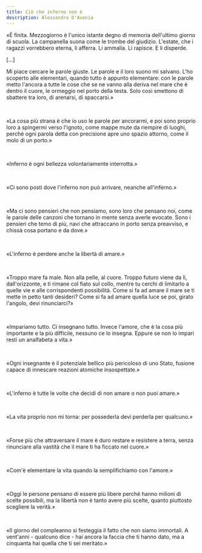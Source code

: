 ```yaml
---
title: Ciò che inferno non è
description: Alessandro D'Avenia
---
```

«È finita. Mezzogiorno è l'unico istante degno di memoria dell'ultimo giorno di scuola. La campanella suona come le trombe del giudizio. L'estate, che i ragazzi vorrebbero eterna, li afferra. Li ammalia. Li rapisce. E li disperde.
&nbsp;

[...]
&nbsp;

Mi piace cercare le parole giuste. Le parole e il loro suono mi salvano. L'ho scoperto alle elementari, quando tutto è appunto elementare: con le parole metto l'ancora a tutte le cose che se ne vanno alla deriva nel mare che è dentro il cuore, le ormeggio nel porto della testa. Solo così smettono di sbattere tra loro, di arenarsi, di spaccarsi.»

&nbsp;

«La cosa più strana è che io uso le parole per ancorarmi, e poi sono proprio loro a spingermi verso l'ignoto, come mappe mute da riempire di luoghi, perché ogni parola detta con precisione apre uno spazio attorno, come il molo di un porto.»

&nbsp;

«Inferno è ogni bellezza volontariamente interrotta.»

&nbsp;

«Ci sono posti dove l'inferno non può arrivare, neanche all'inferno.»

&nbsp;

«Ma ci sono pensieri che non pensiamo, sono loro che pensano noi, come le parole delle canzoni che tornano in mente senza averle evocate. Sono i pensieri che temo di più, navi che attraccano in porto senza preavviso, e chissà cosa portano e da dove.»

&nbsp;

«L'inferno è perdere anche la libertà di amare.»

&nbsp;

«Troppo mare fa male. Non alla pelle, al cuore. Troppo futuro viene da lì, dall'orizzonte, e ti rimane col fiato sul collo, mentre tu cerchi di limitarlo a quelle vie e alle corrispondenti possibilità. Come si fa ad amare il mare se ti mette in petto tanti desideri? Come si fa ad amare quella luce se poi, girato l'angolo, devi rinunciarci?»

&nbsp;

«Impariamo tutto. Ci insegnano tutto. Invece l'amore, che è la cosa più importante e la più difficile, nessuno ce lo insegna. Eppure se non lo impari resti un analfabeta a vita.»

&nbsp;

«Ogni insegnante è il potenziale bellico più pericoloso di uno Stato, fusione capace di innescare reazioni atomiche insospettate.»

&nbsp;

«L'inferno è tutte le volte che decidi di non amare o non puoi amare.»

&nbsp;

«La vita proprio non mi torna: per possederla devi perderla per qualcuno.»

&nbsp;

«Forse più che attraversare il mare è duro restare e resistere a terra, senza rinunciare alla vastità che il mare ti ha ficcato nel cuore.»

&nbsp;

«Com'è elementare la vita quando la semplifichiamo con l'amore.»

&nbsp;

«Oggi le persone pensano di essere più libere perché hanno milioni di scelte possibili, ma la libertà non è tanto avere più scelte, quanto piuttosto scegliere la verità.»

&nbsp;

«Il giorno del compleanno si festeggia il fatto che non siamo immortali. A vent'anni - qualcuno dice - hai ancora la faccia che ti hanno dato, ma a cinquanta hai quella che ti sei meritato.»
